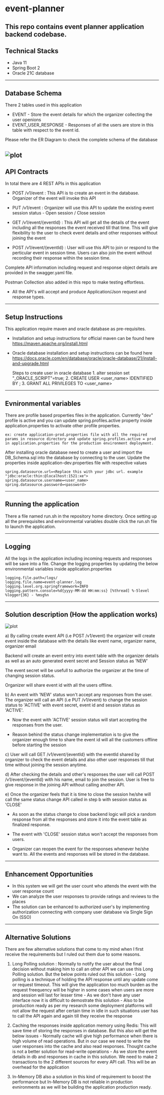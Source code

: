 # event-planner
This repo contains event planner application backend codebase.
----------------
Technical Stacks
----------------
- Java 11
- Spring Boot 2
- Oracle 21C database

----------------
Database Schema
----------------
There 2 tables used in this application
- EVENT - Store the event details for which the organizer collecting the user openions
- EVENT_USER_RESPONSE - Responses of all the users are store in this table with respect to the event id.

Please refer the ER Diagram to check the complete schema of the database

![plot](./ER_Diagram.JPG)
--------------
API Contracts
--------------
In total there are 4 REST APIs in this application

- POST <baseurl>/v1/event : This API is to create an event in the database. Organizer of the event will invoke this API

- PUT <baseurl>/v1/event : Organizer will use this API to update the existing event session status - Open session / Close session

- GET <baseurl>/v1/event/{eventId} : This API will get all the details of the event including all the responses the event received till that time. This will give flexibility to the user to check event details and other responses without joining the event

- POST <baseurl>/v1/event/{eventId} : User will use this API to join or respond to the perticular event in session time. Users can also join the event without recording their response within the session time.

Complete API information including request and response object details are provided in the swagger.yaml file.

Postman Collection also added in this repo to make testing effortless.

- All the API's will accept and produce Application/Json request and response types. 

-------------------
Setup Instructions
-------------------
This application require maven and oracle database as pre-requisites.

- Installation and setup instructions for official maven can be found here https://maven.apache.org/install.html

- Oracle database installation and setup instructions can be found here https://docs.oracle.com/en/database/oracle/oracle-database/21/install-and-upgrade.html
	
	Steps to create user in oracle database
		1. alter session set "_ORACLE_SCRIPT"=true;
		2. CREATE USER <user_name> IDENTIFIED BY <password>;
		3. GRANT ALL PRIVILEGES TO <user_name> 

-----------------------
Evnironmental variables
-----------------------
There are profile based properties files in the application. Currently "dev" profile is active and you can update spring.profiles.active property inside application.properties to activate other profile properties.
	
	ex: create application-prod.properties file with all the required params in resource directory and update spring.profiles.active = prod in application.properties for the production environment deployment. 

After installing oracle database need to create a user and import the DB_Schema.sql into the database by connecting to the user. Update the properties inside application-dev.properties file with respective values 

	spring.datasource.url=<Replace this with your jdbc url. example "jdbc:oracle:thin:@localhost:1521:xe">
	spring.datasource.username=<user_name>
	spring.datasource.password=<password>
	
-----------------------
Running the application
-----------------------
There a file named run.sh in the repository home directory. Once setting up all the prerequisites and environmental variables double click the run.sh file to launch the application.

--------
Logging
--------
All the logs in the application including incoming requests and responses will be save into a file. Change the logging properties by updating the below environmental variables inside application.properties

	logging.file.path=/logs/
	logging.file.name=event-planner.log
	logging.level.org.springframework=INFO
	logging.pattern.console=%d{yyyy-MM-dd HH:mm:ss} [%thread] %-5level %logger{36} - %msg%n

---------------------
Solution description (How the application works)
---------------------

![plot](./Usecase_Diagram.JPG)

 a) By calling create event API (i.e POST <baseurl>/v1/event) the organizer will create event inside the database with the details like event name, organizer name, organizer email
 
   Backend will create an event entry into event table with the organizer details as well as an auto generated event secret and Session status as 'NEW'
 
   The event secret will be usefull to authorize the organizer at the time of changing session status.
   
   Organizer will share event id with all the users offline.
   
 b) An event with 'NEW' status won't accept any responses from the user. The organizer will call an API (i.e PUT <baseurl>/v1/event) to change the session status to 'ACTIVE' with event secret, event id and session status as 'ACTIVE'.
	
  - Now the event with 'ACTIVE' session status will start accepting the responses from the user.
	
  - Reason behind the status change implementation is to give the organizer enough time to share the event id will all the customers offline before starting the session
 
 c) User will call GET <baseurl>/v1/event/{eventId} with the eventId shared by organizer to check the event details and also other user responses till that time without joining the session anytime.
 
 d) After checking the details and other's responses the user will call POST <baseurl>/v1/event/{eventId} with his name, email to join the session. User is free to give response in the joining API without calling another API.
 
 e) Once the organizer feels that it is time to close the session he/she will call the same status change API called in step b with session status as 'CLOSE'
 
   - As soon as the status change to close backend logic will pick a random response from all the responses and store it into the event table as finalized response.
	
   - The event with 'CLOSE' session status won't accept the responses from users.
	
   - Organizer can reopen the event for the responses whenever he/she want to. All the events and responses will be stored in the database.

-------------------------
Enhancement Opportunities
-------------------------
- In this system we will get the user count who attends the event with the user response count
- We can analyze the user responses to provide ratings and reviews to the places
- The solution can be enhanced to authorized user's by implementing authorization connecting with company user database via Single Sign On (SSO)

----------------------
Alternative Solutions	
----------------------
There are few alternative solutions that come to my mind when I first receive the requirements but I ruled out them due to some reasons.

1) Long Polling solution : Normally to notify the user about the final decision without making him to call an other API we can use this Long Polling solution. But the below points ruled out this solution
		- Long polling is a technique of holding the API response until any update come or request timeout. This will give the application too much burden as the request freequency will be higher in some cases when users are more and session will last for lesser time
		- As we don't have any user interface now it is difficult to demostrate this solution
		- Also to be production ready as per my research some deployment platforms will not allow the request after certain time in idle in such situations user has to call the API again and again till they receive the response
		
2) Caching the responses inside application memory using Redis: This will save time of storing the responses in database. But this also will get the below issues
		- Normally cache will give high performance when there is high volume of read operations. But in our case we need to write the user responses into the cache and also read responses. Thought cache is not a better solution for read-write operations
		- As we store the event details in db and responses in cache in this solution. We need to make 2 transactions to the 2 different sources for every API call. This will be an overhead for the application
		
3) In-Memory DB also a solution in this kind of requirement to boost the performance but In-Memory DB is not reliable in production evnironments as we will be building the application production ready.		
 
